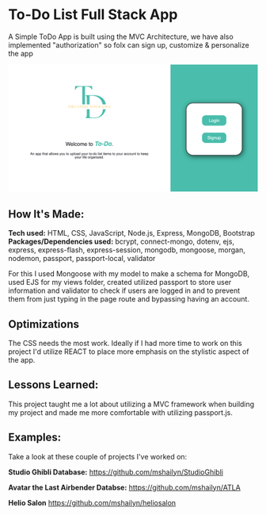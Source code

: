 # To-Do List Full Stack App

A Simple ToDo App is built using the MVC Architecture, we have also implemented "authorization" so folx can sign up, customize & personalize the app 


![Picture of Site](public/images/mainpage-screenshot.png?raw=true "Shailyn Moore's Portfolio")

## How It's Made:

**Tech used:** HTML, CSS, JavaScript, Node.js, Express, MongoDB, Bootstrap
**Packages/Dependencies used:** bcrypt, connect-mongo, dotenv, ejs, express, express-flash, express-session, mongodb, mongoose, morgan, nodemon, passport, passport-local, validator

For this I used Mongoose with my model to make a schema for MongoDB, used EJS for my views folder, created utilized passport to store user information and validator to check if users are logged in and to prevent them from just typing in the page route and bypassing having an account. 

## Optimizations

The CSS needs the most work. Ideally if I had more time to work on this project I'd utilize REACT to place more emphasis on the stylistic aspect of the app.

## Lessons Learned:

This project taught me a lot about utilizing a MVC framework when building my project and made me more comfortable with utilizing passport.js.

## Examples:
Take a look at these couple of projects I've worked on:

**Studio Ghibli Database:** https://github.com/mshailyn/StudioGhibli

**Avatar the Last Airbender Databse:** https://github.com/mshailyn/ATLA

**Helio Salon** https://github.com/mshailyn/heliosalon

